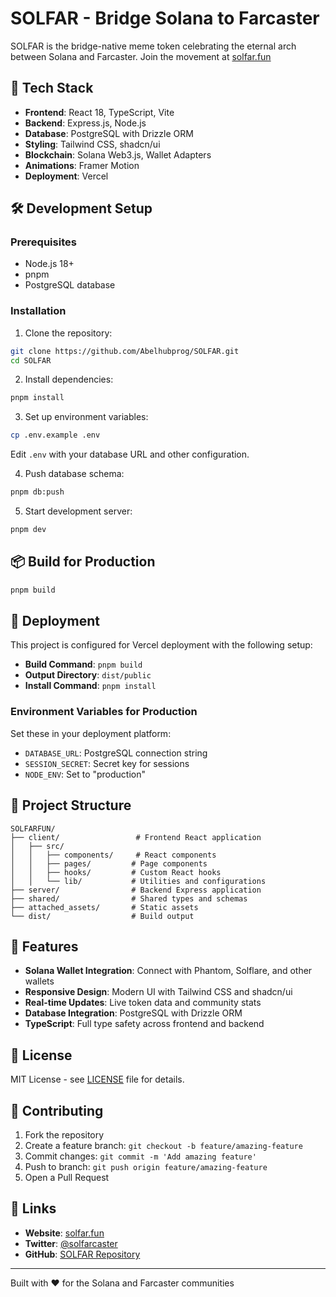# SOLFAR - Bridge Solana to Farcaster

SOLFAR is the bridge-native meme token celebrating the eternal arch between Solana and Farcaster. Join the movement at [solfar.fun](https://solfar.fun)

## 🚀 Tech Stack

- **Frontend**: React 18, TypeScript, Vite
- **Backend**: Express.js, Node.js
- **Database**: PostgreSQL with Drizzle ORM
- **Styling**: Tailwind CSS, shadcn/ui
- **Blockchain**: Solana Web3.js, Wallet Adapters
- **Animations**: Framer Motion
- **Deployment**: Vercel

## 🛠️ Development Setup

### Prerequisites

- Node.js 18+
- pnpm
- PostgreSQL database

### Installation

1. Clone the repository:
```bash
git clone https://github.com/Abelhubprog/SOLFAR.git
cd SOLFAR
```

2. Install dependencies:
```bash
pnpm install
```

3. Set up environment variables:
```bash
cp .env.example .env
```

Edit `.env` with your database URL and other configuration.

4. Push database schema:
```bash
pnpm db:push
```

5. Start development server:
```bash
pnpm dev
```

## 📦 Build for Production

```bash
pnpm build
```

## 🚀 Deployment

This project is configured for Vercel deployment with the following setup:

- **Build Command**: `pnpm build`
- **Output Directory**: `dist/public`
- **Install Command**: `pnpm install`

### Environment Variables for Production

Set these in your deployment platform:

- `DATABASE_URL`: PostgreSQL connection string
- `SESSION_SECRET`: Secret key for sessions
- `NODE_ENV`: Set to "production"

## 📁 Project Structure

```
SOLFARFUN/
├── client/                 # Frontend React application
│   ├── src/
│   │   ├── components/     # React components
│   │   ├── pages/         # Page components
│   │   ├── hooks/         # Custom React hooks
│   │   └── lib/           # Utilities and configurations
├── server/                # Backend Express application
├── shared/                # Shared types and schemas
├── attached_assets/       # Static assets
└── dist/                  # Build output
```

## 🔗 Features

- **Solana Wallet Integration**: Connect with Phantom, Solflare, and other wallets
- **Responsive Design**: Modern UI with Tailwind CSS and shadcn/ui
- **Real-time Updates**: Live token data and community stats
- **Database Integration**: PostgreSQL with Drizzle ORM
- **TypeScript**: Full type safety across frontend and backend

## 📄 License

MIT License - see [LICENSE](LICENSE) file for details.

## 🤝 Contributing

1. Fork the repository
2. Create a feature branch: `git checkout -b feature/amazing-feature`
3. Commit changes: `git commit -m 'Add amazing feature'`
4. Push to branch: `git push origin feature/amazing-feature`
5. Open a Pull Request

## 🔗 Links

- **Website**: [solfar.fun](https://solfar.fun)
- **Twitter**: [@solfarcaster](https://twitter.com/solfarcaster)
- **GitHub**: [SOLFAR Repository](https://github.com/Abelhubprog/SOLFAR)

---

Built with ❤️ for the Solana and Farcaster communities 